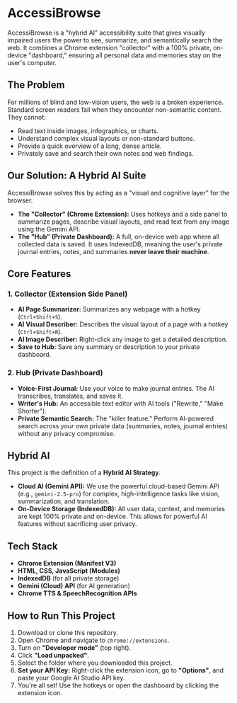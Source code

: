 # AccessiBrowse
AccessiBrowse is a "hybrid AI" accessibility suite that gives visually impaired users the power to see, summarize, and semantically search the web. It combines a Chrome extension "collector" with a 100% private, on-device "dashboard," ensuring all personal data and memories stay on the user's computer.

## The Problem
For millions of blind and low-vision users, the web is a broken experience. Standard screen readers fail when they encounter non-semantic content. They cannot:

* Read text inside images, infographics, or charts.
* Understand complex visual layouts or non-standard buttons.
* Provide a quick overview of a long, dense article.
* Privately save and search their own notes and web findings.

## Our Solution: A Hybrid AI Suite

AccessiBrowse solves this by acting as a "visual and cognitive layer" for the browser.

* **The "Collector" (Chrome Extension):** Uses hotkeys and a side panel to summarize pages, describe visual layouts, and read text from any image using the Gemini API.
* **The "Hub" (Private Dashboard):** A full, on-device web app where all collected data is saved. It uses IndexedDB, meaning the user's private journal entries, notes, and summaries **never leave their machine**.

## Core Features

### 1. Collector (Extension Side Panel)
* **AI Page Summarizer:** Summarizes any webpage with a hotkey (`Ctrl+Shift+S`).
* **AI Visual Describer:** Describes the visual layout of a page with a hotkey (`Ctrl+Shift+R`).
* **AI Image Describer:** Right-click any image to get a detailed description.
* **Save to Hub:** Save any summary or description to your private dashboard.

### 2. Hub (Private Dashboard)
* **Voice-First Journal:** Use your voice to make journal entries. The AI transcribes, translates, and saves it.
* **Writer's Hub:** An accessible text editor with AI tools ("Rewrite," "Make Shorter").
* **Private Semantic Search:** The "killer feature." Perform AI-powered search across *your own* private data (summaries, notes, journal entries) without any privacy compromise.

## Hybrid AI
This project is the definition of a **Hybrid AI Strategy**.

* **Cloud AI (Gemini API):** We use the powerful cloud-based Gemini API (e.g., `gemini-2.5-pro`) for complex, high-intelligence tasks like vision, summarization, and translation.
* **On-Device Storage (IndexedDB):** All user data, context, and memories are kept 100% private and on-device. This allows for powerful AI features without sacrificing user privacy.

## Tech Stack
* **Chrome Extension (Manifest V3)**
* **HTML, CSS, JavaScript (Modules)**
* **IndexedDB** (for all private storage)
* **Gemini (Cloud) API** (for AI generation)
* **Chrome TTS & SpeechRecognition APIs**

## How to Run This Project

1.  Download or clone this repository.
2.  Open Chrome and navigate to `chrome://extensions`.
3.  Turn on **"Developer mode"** (top right).
4.  Click **"Load unpacked"**.
5.  Select the folder where you downloaded this project.
6.  **Set your API Key:** Right-click the extension icon, go to **"Options"**, and paste your Google AI Studio API key.
7.  You're all set! Use the hotkeys or open the dashboard by clicking the extension icon.
